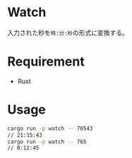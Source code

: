 # Watch
入力された秒を`時:分:秒`の形式に変換する。

# Requirement
* Rust

# Usage
```bash
cargo run -p watch -- 76543
// 21:15:43
cargo run -p watch -- 765
// 0:12:45
```